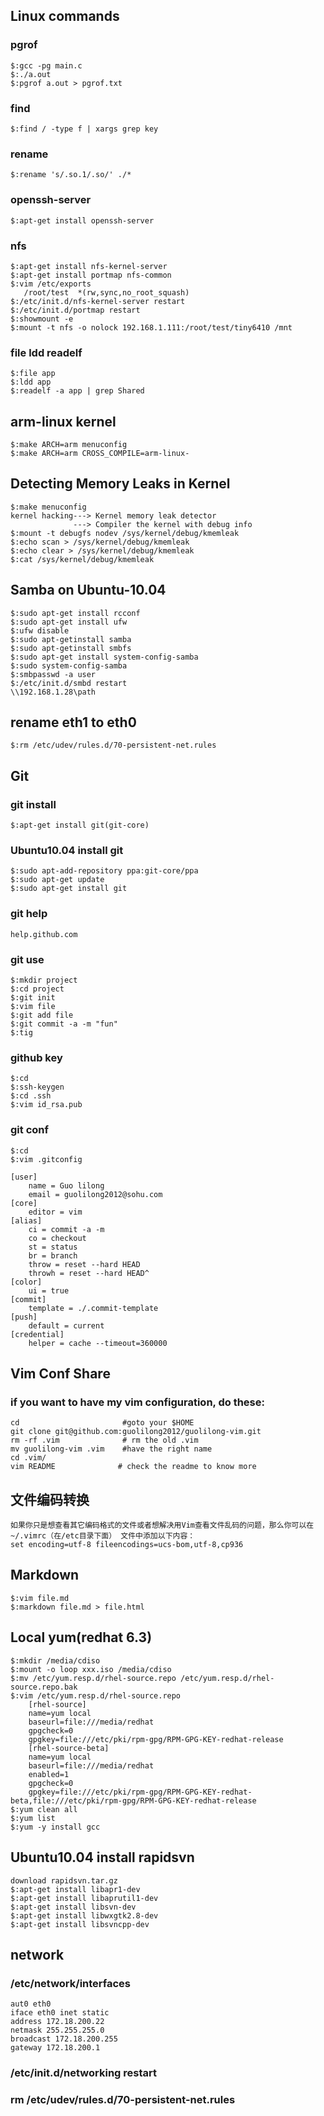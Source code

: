 ## Linux commands
### pgrof
    $:gcc -pg main.c
    $:./a.out
    $:pgrof a.out > pgrof.txt
### find
    $:find / -type f | xargs grep key
### rename
    $:rename 's/.so.1/.so/' ./*
### openssh-server
    $:apt-get install openssh-server
### nfs
    $:apt-get install nfs-kernel-server
    $:apt-get install portmap nfs-common
    $:vim /etc/exports
       /root/test  *(rw,sync,no_root_squash)
    $:/etc/init.d/nfs-kernel-server restart
    $:/etc/init.d/portmap restart
    $:showmount -e
    $:mount -t nfs -o nolock 192.168.1.111:/root/test/tiny6410 /mnt
### file ldd readelf
    $:file app
    $:ldd app
    $:readelf -a app | grep Shared

## arm-linux kernel
    $:make ARCH=arm menuconfig
    $:make ARCH=arm CROSS_COMPILE=arm-linux-

## Detecting Memory Leaks in Kernel
    $:make menuconfig
    kernel hacking---> Kernel memory leak detector
                  ---> Compiler the kernel with debug info
    $:mount -t debugfs nodev /sys/kernel/debug/kmemleak
    $:echo scan > /sys/kernel/debug/kmemleak
    $:echo clear > /sys/kernel/debug/kmemleak
    $:cat /sys/kernel/debug/kmemleak

## Samba on Ubuntu-10.04
    $:sudo apt-get install rcconf
    $:sudo apt-get install ufw
    $:ufw disable
    $:sudo apt-getinstall samba
    $:sudo apt-getinstall smbfs
    $:sudo apt-get install system-config-samba
    $:sudo system-config-samba
    $:smbpasswd -a user
    $:/etc/init.d/smbd restart
    \\192.168.1.28\path

## rename eth1 to eth0
    $:rm /etc/udev/rules.d/70-persistent-net.rules

## Git
### git install
    $:apt-get install git(git-core)
### Ubuntu10.04 install git
    $:sudo apt-add-repository ppa:git-core/ppa 
    $:sudo apt-get update 
    $:sudo apt-get install git 
### git help
    help.github.com
### git use
    $:mkdir project
    $:cd project
    $:git init
    $:vim file
    $:git add file
    $:git commit -a -m "fun"
    $:tig
### github key
    $:cd
    $:ssh-keygen
    $:cd .ssh
    $:vim id_rsa.pub
### git conf 
    $:cd
    $:vim .gitconfig

    [user]
        name = Guo lilong
        email = guolilong2012@sohu.com
    [core]
        editor = vim
    [alias]
        ci = commit -a -m
        co = checkout
        st = status
        br = branch
        throw = reset --hard HEAD
        throwh = reset --hard HEAD^
    [color]
        ui = true
    [commit]
        template = ./.commit-template
    [push]
        default = current
    [credential]
        helper = cache --timeout=360000

## Vim Conf Share
### if you want to have my vim configuration, do these:
    cd                       #goto your $HOME
    git clone git@github.com:guolilong2012/guolilong-vim.git
    rm -rf .vim              # rm the old .vim
    mv guolilong-vim .vim    #have the right name
    cd .vim/
    vim README              # check the readme to know more

## 文件编码转换
    如果你只是想查看其它编码格式的文件或者想解决用Vim查看文件乱码的问题，那么你可以在
    ~/.vimrc（在/etc目录下面） 文件中添加以下内容：
    set encoding=utf-8 fileencodings=ucs-bom,utf-8,cp936

## Markdown
    $:vim file.md
    $:markdown file.md > file.html

## Local yum(redhat 6.3)
    $:mkdir /media/cdiso
    $:mount -o loop xxx.iso /media/cdiso
    $:mv /etc/yum.resp.d/rhel-source.repo /etc/yum.resp.d/rhel-source.repo.bak
    $:vim /etc/yum.resp.d/rhel-source.repo
        [rhel-source]
        name=yum local
        baseurl=file:///media/redhat
        gpgcheck=0
        gpgkey=file:///etc/pki/rpm-gpg/RPM-GPG-KEY-redhat-release
        [rhel-source-beta]
        name=yum local
        baseurl=file:///media/redhat
        enabled=1
        gpgcheck=0
        gpgkey=file:///etc/pki/rpm-gpg/RPM-GPG-KEY-redhat-beta,file:///etc/pki/rpm-gpg/RPM-GPG-KEY-redhat-release
    $:yum clean all
    $:yum list
    $:yum -y install gcc

## Ubuntu10.04 install rapidsvn
    download rapidsvn.tar.gz
    $:apt-get install libapr1-dev
    $:apt-get install libaprutil1-dev
    $:apt-get install libsvn-dev
    $:apt-get install libwxgtk2.8-dev
    $:apt-get install libsvncpp-dev

## network
### /etc/network/interfaces
    aut0 eth0
    iface eth0 inet static
    address 172.18.200.22
    netmask 255.255.255.0
    broadcast 172.18.200.255
    gateway 172.18.200.1
### /etc/init.d/networking restart
### rm /etc/udev/rules.d/70-persistent-net.rules
